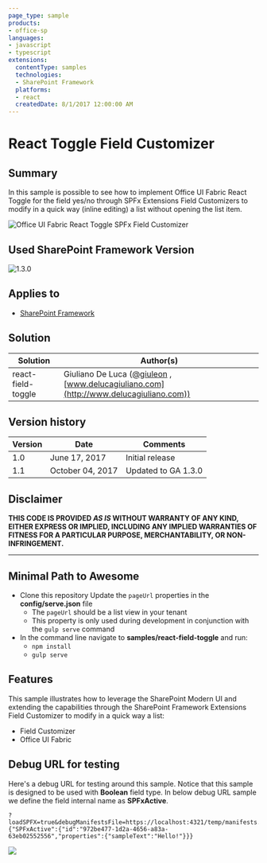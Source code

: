 ```yaml
---
page_type: sample
products:
- office-sp
languages:
- javascript
- typescript
extensions:
  contentType: samples
  technologies:
  - SharePoint Framework
  platforms:
  - react
  createdDate: 8/1/2017 12:00:00 AM
---
```

# React Toggle Field Customizer

## Summary
In this sample is possible to see how to implement Office UI Fabric React Toggle for the field yes/no through SPFx Extensions Field Customizers to modify in a quick way (inline editing) a list without opening the list item. 

![Office UI Fabric React Toggle SPFx Field Customizer](./assets/react-field-toggle.gif)

## Used SharePoint Framework Version 
![1.3.0](https://img.shields.io/badge/version-1.3.0-green.svg)

## Applies to

* [SharePoint Framework](https://dev.office.com/sharepoint)

## Solution

Solution|Author(s)
--------|---------
react-field-toggle | Giuliano De Luca ([@giuleon](https://twitter.com/giuleon) , [www.delucagiuliano.com](http://www.delucagiuliano.com))

## Version history

Version|Date|Comments
-------|----|--------
1.0|June 17, 2017|Initial release
1.1|October 04, 2017|Updated to GA 1.3.0

## Disclaimer
**THIS CODE IS PROVIDED *AS IS* WITHOUT WARRANTY OF ANY KIND, EITHER EXPRESS OR IMPLIED, INCLUDING ANY IMPLIED WARRANTIES OF FITNESS FOR A PARTICULAR PURPOSE, MERCHANTABILITY, OR NON-INFRINGEMENT.**

---

## Minimal Path to Awesome

- Clone this repository
Update the `pageUrl` properties in the **config/serve.json** file
  - The `pageUrl` should be a list view in your tenant
  - This property is only used during development in conjunction with the `gulp serve` command
- In the command line navigate to **samples/react-field-toggle** and run:
  - `npm install`
  - `gulp serve`

## Features
This sample illustrates how to leverage the SharePoint Modern UI and extending the capabilities through the SharePoint Framework Extensions Field Customizer to modify in a quick way a list:

- Field Customizer
- Office UI Fabric

## Debug URL for testing
Here's a debug URL for testing around this sample. Notice that this sample is designed to be used with **Boolean** field type. In below debug URL sample we define the field internal name as **SPFxActive**.

```
?loadSPFX=true&debugManifestsFile=https://localhost:4321/temp/manifests.js&fieldCustomizers={"SPFxActive":{"id":"972be477-1d2a-4656-a83a-63eb02552556","properties":{"sampleText":"Hello!"}}}
```

<img src="https://telemetry.sharepointpnp.com/sp-dev-fx-extensions/samples/react-field-toggle" />
